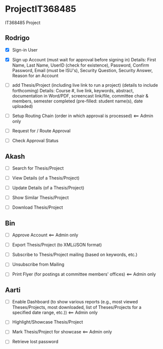 # ProjectIT368485
IT368485 Project


## Rodrigo

* [x] Sign-in User

* [x] Sign up Account (must wait for approval before signing in)
Details: First Name, Last Name, UserID (check for existence), Password, Confirm Password, Email (must be ISU's), Security Question, Security Answer, Reason for an Account

* [ ] add Thesis/Project (including live link to run a project) (details to include forthcoming)
Details: Course #, live link, keywords, abstract, documentation in Word/PDF, screencast link/file, committee chair & members, semester completed (pre-filled: student name(s), date uploaded) 

* [ ] Setup Routing Chain (order in which approval is processed) <== Admin only

* [ ] Request for / Route Approval

* [ ] Check Approval Status


## Akash

* [ ] Search for Thesis/Project

* [ ] View Details (of a Thesis/Project)

* [ ] Update Details (of a Thesis/Project)

* [ ] Show Similar Thesis/Project

* [ ] Download Thesis/Project


## Bin

* [ ] Approve Account <== Admin only

* [ ] Export Thesis/Project (to XML/JSON format)

* [ ] Subscribe to Thesis/Project mailing (based on keywords, etc.)

* [ ] Unsubscribe from Mailing

* [ ] Print Flyer (for postings at committee members' offices) <== Admin only


## Aarti

* [ ] Enable Dashboard (to show various reports (e.g., most viewed Theses/Projects, most downloaded, list of Theses/Projects for a specified date range, etc.)) <== Admin only

* [ ] Highlight/Showcase Thesis/Project 

* [ ] Mark Thesis/Project for showcase <== Admin only

* [ ] Retrieve lost password
